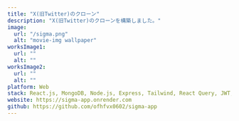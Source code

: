 ```yaml
---
title: "X(旧Twitter)のクローン"
description: "X(旧Twitter)のクローンを構築しました。"
image:
  url: "/sigma.png"
  alt: "movie-img wallpaper"
worksImage1:
  url: ""
  alt: ""
worksImage2:
  url: ""
  alt: ""
platform: Web
stack: React.js, MongoDB, Node.js, Express, Tailwind, React Query, JWT, postman, render
website: https://sigma-app.onrender.com
github: https://github.com/ofhfvx0602/sigma-app
---
```






